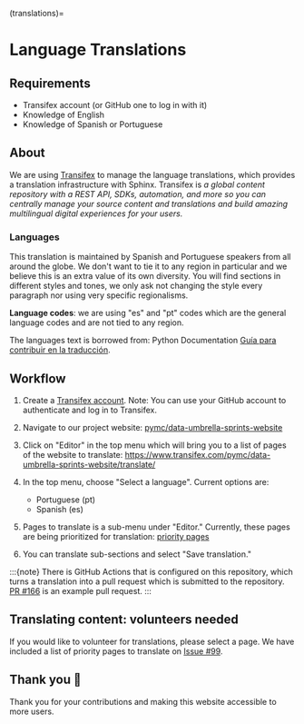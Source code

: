 (translations)=
# Language Translations

## Requirements
- Transifex account (or GitHub one to log in with it)
- Knowledge of English
- Knowledge of Spanish or Portuguese

## About
We are using [Transifex](https://www.transifex.com/) to manage the language translations, which provides a translation infrastructure with Sphinx. Transifex is *a global content repository with a REST API, SDKs, automation, and more so you can centrally manage your source content and translations and build amazing multilingual digital experiences for your users.*

### Languages

This translation is maintained by Spanish and Portuguese speakers from all around the globe. We don't want to tie it to any region in particular and we believe this is an extra value of its own diversity. You will find sections in different styles and tones, we only ask not changing the style every paragraph nor using very specific regionalisms.

**Language codes**:  we are using "es" and "pt" codes which are the general language codes and are not tied to any region.

The languages text is borrowed from: Python Documentation [Guía para contribuir en la traducción](https://python-docs-es.readthedocs.io/es/3.11/CONTRIBUTING.html#a-tener-en-cuenta).

## Workflow

1.  Create a [Transifex account](https://www.transifex.com/signin/).  Note: You can use your GitHub account to authenticate and log in to Transifex.

2.  Navigate to our project website:  [pymc/data-umbrella-sprints-website](https://www.transifex.com/pymc/data-umbrella-sprints-website/)

3. Click on "Editor" in the top menu which will bring you to a list of pages of the website to translate:  https://www.transifex.com/pymc/data-umbrella-sprints-website/translate/

4. In the top menu, choose "Select a language". Current options are:
    - Portuguese (pt)
    - Spanish (es)

5. Pages to translate is a sub-menu under "Editor."  Currently, these pages are being prioritized for translation:  [priority pages](https://github.com/pymc-devs/pymc-data-umbrella/issues/99)

6. You can translate sub-sections and select "Save translation."

:::{note}
There is GitHub Actions that is configured on this repository, which turns a translation into a pull request which is submitted to the repository. [PR #166](https://github.com/pymc-devs/pymc-data-umbrella/pull/166/files) is an example pull request.
:::

## Translating content: volunteers needed

If you would like to volunteer for translations, please select a page.  We have included a list of priority pages to translate on [Issue #99](https://github.com/pymc-devs/pymc-data-umbrella/issues/99).

## Thank you 🙌

Thank you for your contributions and making this website accessible to more users.
